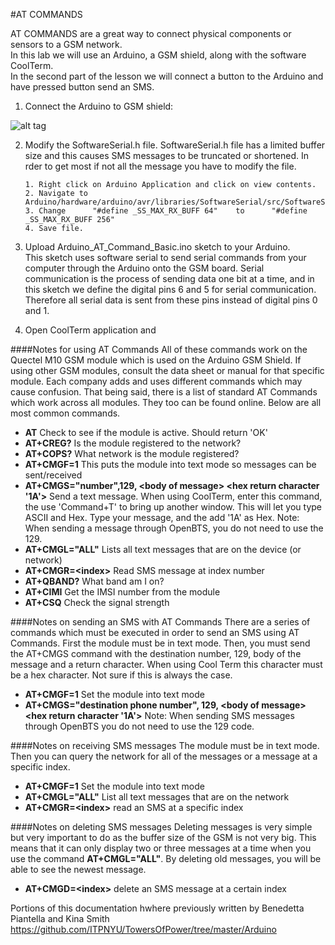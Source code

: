 #AT COMMANDS

AT COMMANDS are a great way to connect physical components or sensors to a GSM network.  
In this lab we will use an Arduino, a GSM shield, along with the software CoolTerm.  
In the second part of the lesson we will connect a button to the Arduino and have pressed button send an SMS.

1. Connect the Arduino to GSM shield:

![alt tag](https://github.com/saycel/towers-of-power/blob/master/Arduino_GSM_Simple.png)

2. Modify the SoftwareSerial.h file.
SoftwareSerial.h file has a limited buffer size and this causes SMS messages to be truncated or shortened. In rder to get most if not all the message you have to modify the file.

       1. Right click on Arduino Application and click on view contents. 
       2. Navigate to Arduino/hardware/arduino/avr/libraries/SoftwareSerial/src/SoftwareSerial.h
       3. Change      "#define _SS_MAX_RX_BUFF 64"    to      "#define _SS_MAX_RX_BUFF 256"
       4. Save file. 
       
3. Upload Arduino_AT_Command_Basic.ino sketch to your Arduino.  
This sketch uses software serial to send serial commands from your computer through the Arduino onto the GSM board. 
Serial communication is the process of sending data one bit at a time, and in this sketch we define the digital pins 6 and 5 for serial communication. Therefore all serial data is sent from these pins instead of digital pins 0 and 1.


4. Open CoolTerm application and 

####Notes for using AT Commands
All of these commands work on the Quectel M10 GSM module which is used on the Arduino GSM Shield.  If using other GSM modules, consult the data sheet or manual for that specific module.  Each company adds and uses different commands which may cause confusion.  That being said, there is a list of standard AT Commands which work across all modules.  They too can be found online.  Below are all most common commands.

- __AT__  Check to see if the module is active.  Should return 'OK'
- __AT+CREG?__ Is the module registered to the network?
- __AT+COPS?__ What network is the module registered?
- __AT+CMGF=1__ This puts the module into text mode so messages can be sent/received
- __AT+CMGS="number",129, \<body of message\> \<hex return character '1A'\>__ Send a text message.  When using CoolTerm, enter this command, the use 'Command+T' to bring up another window.  This will let you type ASCII and Hex.  Type your message, and the add '1A' as Hex. Note: When sending a message through OpenBTS, you do not need to use the 129.
- __AT+CMGL="ALL"__ Lists all text messages that are on the device (or network)
- __AT+CMGR=\<index\>__ Read SMS message at index number
- __AT+QBAND?__ What band am I on?
- __AT+CIMI__ Get the IMSI number from the module
- __AT+CSQ__ Check the signal strength

####Notes on sending an SMS with AT Commands
There are a series of commands which must be executed in order to send an SMS using AT Commands.  First the module must be in text mode.  Then, you must send the AT+CMGS command with the destination number, 129, body of the message and a return character.  When using Cool Term this character must be a hex character.  Not sure if this is always the case.

- __AT+CMGF=1__ Set the module into text mode
- __AT+CMGS="destination phone number", 129, \<body of message\> \<hex return character '1A'\>__ Note: When sending SMS messages through OpenBTS you do not need to use the 129 code.

####Notes on receiving SMS messages
The module must be in text mode.  Then you can query the network for all of the messages or a message at a specific index.
- __AT+CMGF=1__ Set the module into text mode
- __AT+CMGL="ALL"__ List all text messages that are on the network
- __AT+CMGR=\<index\>__ read an SMS at a specific index

####Notes on deleting SMS messages
Deleting messages is very simple but very important to do as the buffer size of the GSM is not very big.  This means that it can only display two or three messages at a time when you use the command __AT+CMGL="ALL"__. By deleting old messages, you will be able to see the newest message.

- __AT+CMGD=\<index\>__ delete an SMS message at a certain index


Portions of this documentation hwhere previously written by Benedetta Piantella and Kina Smith
https://github.com/ITPNYU/TowersOfPower/tree/master/Arduino
